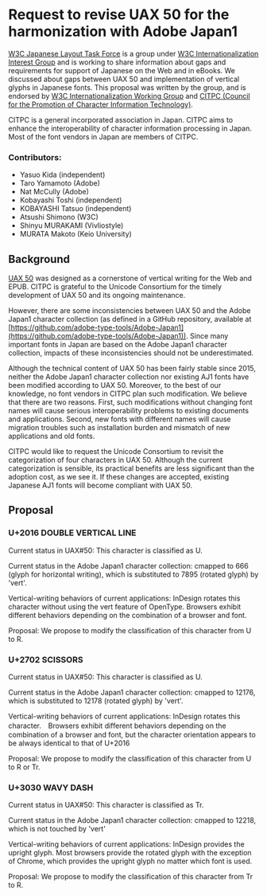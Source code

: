 # Request to revise UAX 50 for the harmonization with Adobe Japan1

[W3C Japanese Layout Task Force](https://www.w3.org/groups/tf/i18n-jlreq) is a group under [W3C Internationalization Interest Group](https://www.w3.org/groups/ig/i18n) and is working to share information about gaps and requirements for support of Japanese on the Web and in eBooks. We discussed about gaps between UAX 50 and implementation of vertical glyphs in Japanese fonts. This proposal was written by the group, and is endorsed by [W3C Internationalization Working Group](https://www.w3.org/groups/wg/i18n-core) and [CITPC (Council for the Promotion of Character Information Technology)](https://moji.or.jp/).

CITPC is a general incorporated association in Japan.  CITPC aims to enhance the interoperability of character information processing in Japan.  Most of the font vendors in Japan are members of CITPC.  

### Contributors:

* Yasuo Kida (independent)
* Taro Yamamoto (Adobe)
* Nat McCully (Adobe)
* Kobayashi Toshi (independent)
* KOBAYASHI Tatsuo (independent)
* Atsushi Shimono (W3C)
* Shinyu MURAKAMI (Vivliostyle)
* MURATA Makoto (Keio University)

## Background

[UAX 50](https://www.unicode.org/reports/tr50/) was designed as a cornerstone of vertical writing for the Web and EPUB.  CITPC is grateful to the Unicode Consortium for the timely development of UAX 50 and its ongoing maintenance.   

However, there are some inconsistencies between UAX 50 and the Adobe Japan1 character collection (as defined in a GitHub repository, available at [https://github.com/adobe-type-tools/Adobe-Japan1](https://github.com/adobe-type-tools/Adobe-Japan1)).  Since many important fonts in Japan are based on the Adobe Japan1 character collection, impacts of these inconsistencies should not be underestimated.

Although the technical content of UAX 50 has been fairly stable since 2015, neither the Adobe Japan1 character collection nor existing AJ1 fonts have been modified according to UAX 50. Moreover, to the best of our knowledge, no font vendors in CITPC plan such modification.  We believe that there are two reasons. First, such modifications without changing font names will cause serious interoperability problems to existing documents and applications. Second, new fonts with different names will cause migration troubles such as installation burden and mismatch of new applications and old fonts.

CITPC would like to request the Unicode Consortium to revisit the categorization of four characters in UAX 50. Although the current categorization is sensible, its practical benefits are less significant than the adoption cost, as we see it.  If these changes are accepted, existing Japanese AJ1 fonts will become compliant with UAX 50. 

## Proposal

### U+2016 DOUBLE VERTICAL LINE

Current status in UAX#50: This character is classified as U.

Current status in the Adobe Japan1 character collection: cmapped to 666 (glyph for horizontal writing), which is substituted to 7895 (rotated glyph) by 'vert'.

Vertical-writing behaviors of current applications: InDesign rotates this character without using the vert feature of OpenType.  Browsers exhibit different behaviors depending on the combination of a browser and font.

Proposal: We propose to modify the classification of this character from U to R.  


### U+2702 SCISSORS

Current status in UAX#50: This character is classified as U.

Current status in the Adobe Japan1 character collection: cmapped to 12176, which is substituted to 12178 (rotated glyph) by 'vert'.  

Vertical-writing behaviors of current applications:  InDesign rotates this character.　Browsers exhibit different behaviors depending on the combination of a browser and font, but the character orientation appears to be always identical to that of U+2016

Proposal: We propose to modify the classification of this character from U to R or Tr.

### U+3030 WAVY DASH

Current status in UAX#50: This character is classified as Tr.

Current status in the Adobe Japan1 character collection: cmapped to 12218, which is not touched by 'vert' 

Vertical-writing behaviors of current applications: InDesign provides the upright glyph. Most browsers provide the rotated glyph with the exception of Chrome, which provides the upright glyph no matter which font is used.

Proposal: We propose to modify the classification of this character from Tr to R. 



